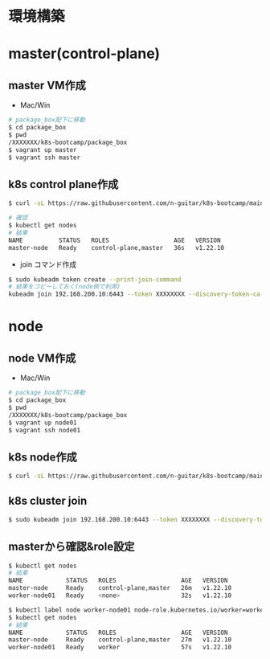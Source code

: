 # 環境構築


# master(control-plane)
## master VM作成

- Mac/Win

```sh
# package_box配下に移動
$ cd package_box
$ pwd
/XXXXXXX/k8s-bootcamp/package_box
$ vagrant up master
$ vagrant ssh master
```

## k8s control plane作成
```sh
$ curl -sL https://raw.githubusercontent.com/n-guitar/k8s-bootcamp/main/package_box/scripts/master.sh | bash

# 確認
$ kubectl get nodes
# 結果
NAME          STATUS   ROLES                  AGE   VERSION
master-node   Ready    control-plane,master   36s   v1.22.10
```

- join コマンド作成
```sh
$ sudo kubeadm token create --print-join-command
# 結果をコピーしておく(node側で利用)
kubeadm join 192.168.200.10:6443 --token XXXXXXXX --discovery-token-ca-cert-hash sha256:XXXXXXXX
```

# node

## node VM作成

- Mac/Win

```sh
# package_box配下に移動
$ cd package_box
$ pwd
/XXXXXXX/k8s-bootcamp/package_box
$ vagrant up node01
$ vagrant ssh node01
```

## k8s node作成
```sh
$ curl -sL https://raw.githubusercontent.com/n-guitar/k8s-bootcamp/main/package_box/scripts/node.sh | bash
```

## k8s cluster join
```sh
$ sudo kubeadm join 192.168.200.10:6443 --token XXXXXXXX --discovery-token-ca-cert-hash sha256:XXXXXXXX
```


## masterから確認&role設定
```sh
$ kubectl get nodes
# 結果
NAME            STATUS   ROLES                  AGE   VERSION
master-node     Ready    control-plane,master   26m   v1.22.10
worker-node01   Ready    <none>                 32s   v1.22.10

$ kubectl label node worker-node01 node-role.kubernetes.io/worker=worker
$ kubectl get nodes
# 結果
NAME            STATUS   ROLES                  AGE   VERSION
master-node     Ready    control-plane,master   27m   v1.22.10
worker-node01   Ready    worker                 57s   v1.22.10
```
